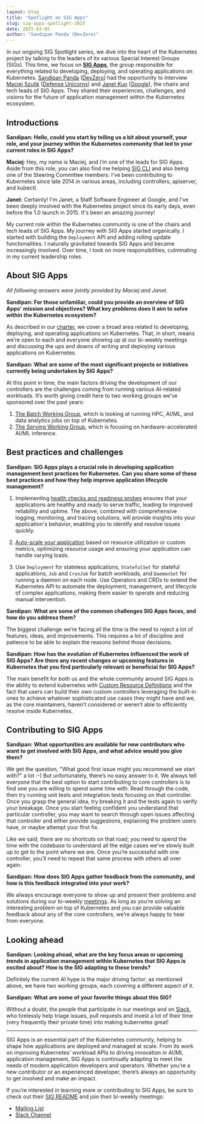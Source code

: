 ```yaml
---
layout: blog
title: "Spotlight on SIG Apps"
slug: sig-apps-spotlight-2025
date: 2025-03-05
author: "Sandipan Panda (DevZero)"
---
```


In our ongoing SIG Spotlight series, we dive into the heart of the Kubernetes project by talking to
the leaders of its various Special Interest Groups (SIGs). This time, we focus on 
**[SIG Apps](https://github.com/kubernetes/community/tree/master/sig-apps#apps-special-interest-group)**,
the group responsible for everything related to developing, deploying, and operating applications on
Kubernetes. [Sandipan Panda](https://www.linkedin.com/in/sandipanpanda)
([DevZero](https://www.devzero.io/)) had the opportunity to interview [Maciej
Szulik](https://github.com/soltysh) ([Defense Unicorns](https://defenseunicorns.com/)) and [Janet
Kuo](https://github.com/janetkuo) ([Google](https://about.google/)), the chairs and tech leads of
SIG Apps. They shared their experiences, challenges, and visions for the future of application
management within the Kubernetes ecosystem.

## Introductions

**Sandipan: Hello, could you start by telling us a bit about yourself, your role, and your journey
within the Kubernetes community that led to your current roles in SIG Apps?**

**Maciej**: Hey, my name is Maciej, and I’m one of the leads for SIG Apps. Aside from this role, you
can also find me helping
[SIG CLI](https://github.com/kubernetes/community/tree/master/sig-cli#readme) and also being one of
the Steering Committee members. I’ve been contributing to Kubernetes since late 2014 in various
areas, including controllers, apiserver, and kubectl.

**Janet**: Certainly! I'm Janet, a Staff Software Engineer at Google, and I've been deeply involved
with the Kubernetes project since its early days, even before the 1.0 launch in 2015.  It's been an
amazing journey!

My current role within the Kubernetes community is one of the chairs and tech leads of SIG Apps. My
journey with SIG Apps started organically. I started with building the ``Deployment`` API and adding
rolling update functionalities. I naturally gravitated towards SIG Apps and became increasingly
involved. Over time, I took on more responsibilities, culminating in my current leadership roles.

## About SIG Apps

*All following answers were jointly provided by Maciej and Janet.*

**Sandipan: For those unfamiliar, could you provide an overview of SIG Apps' mission and objectives?
What key problems does it aim to solve within the Kubernetes ecosystem?**

As described in our
[charter](https://github.com/kubernetes/community/blob/master/sig-apps/charter.md#scope), we cover a
broad area related to developing, deploying, and operating applications on Kubernetes. That, in
short, means we’re open to each and everyone showing up at our bi-weekly meetings and discussing the
ups and downs of writing and deploying various applications on Kubernetes.

**Sandipan: What are some of the most significant projects or initiatives currently being undertaken
by SIG Apps?**

At this point in time, the main factors driving the development of our controllers are the
challenges coming from running various AI-related workloads. It’s worth giving credit here to two
working groups we’ve sponsored over the past years:

1. [The Batch Working Group](https://github.com/kubernetes/community/tree/master/wg-batch), which is
   looking at running HPC, AI/ML, and data analytics jobs on top of Kubernetes.
2. [The Serving Working Group](https://github.com/kubernetes/community/tree/master/wg-serving), which
   is focusing on hardware-accelerated AI/ML inference.

## Best practices and challenges

**Sandipan: SIG Apps plays a crucial role in developing application management best practices for
Kubernetes. Can you share some of these best practices and how they help improve application
lifecycle management?**

1. Implementing [health checks and readiness probes](https://kubernetes.io/docs/tasks/configure-pod-container/configure-liveness-readiness-startup-probes/)
ensures that your applications are healthy and ready to serve traffic, leading to improved
reliability and uptime. The above, combined with comprehensive logging, monitoring, and tracing
solutions, will provide insights into your application's behavior, enabling you to identify and
resolve issues quickly.

2. [Auto-scale your application](https://kubernetes.io/docs/concepts/workloads/autoscaling/) based
   on resource utilization or custom metrics, optimizing resource usage and ensuring your
   application can handle varying loads.

3. Use ``Deployment`` for stateless applications, ``StatefulSet`` for stateful applications, ``Job``
   and ``CronJob`` for batch workloads, and ``DaemonSet`` for running a daemon on each node. Use
   Operators and CRDs to extend the Kubernetes API to automate the deployment, management, and
   lifecycle of complex applications, making them easier to operate and reducing manual
   intervention.

**Sandipan: What are some of the common challenges SIG Apps faces, and how do you address them?**

The biggest challenge we’re facing all the time is the need to reject a lot of features, ideas, and
improvements. This requires a lot of discipline and patience to be able to explain the reasons
behind those decisions.

**Sandipan: How has the evolution of Kubernetes influenced the work of SIG Apps? Are there any
recent changes or upcoming features in Kubernetes that you find particularly relevant or beneficial
for SIG Apps?**

The main benefit for both us and the whole community around SIG Apps is the ability to extend
kubernetes with [Custom Resource Definitions](https://kubernetes.io/docs/concepts/extend-kubernetes/api-extension/custom-resources/)
and the fact that users can build their own custom controllers leveraging the built-in ones to
achieve whatever sophisticated use cases they might have and we, as the core maintainers, haven’t
considered or weren’t able to efficiently resolve inside Kubernetes.

## Contributing to SIG Apps

**Sandipan: What opportunities are available for new contributors who want to get involved with SIG
Apps, and what advice would you give them?**

We get the question, "What good first issue might you recommend we start with?" a lot :-) But
unfortunately, there’s no easy answer to it. We always tell everyone that the best option to start
contributing to core controllers is to find one you are willing to spend some time with. Read
through the code, then try running unit tests and integration tests focusing on that
controller. Once you grasp the general idea, try breaking it and the tests again to verify your
breakage. Once you start feeling confident you understand that particular controller, you may want
to search through open issues affecting that controller and either provide suggestions, explaining
the problem users have, or maybe attempt your first fix.

Like we said, there are no shortcuts on that road; you need to spend the time with the codebase to
understand all the edge cases we’ve slowly built up to get to the point where we are. Once you’re
successful with one controller, you’ll need to repeat that same process with others all over again.

**Sandipan: How does SIG Apps gather feedback from the community, and how is this feedback
integrated into your work?**

We always encourage everyone to show up and present their problems and solutions during our
bi-weekly [meetings](https://github.com/kubernetes/community/tree/master/sig-cli#meetings). As long
as you’re solving an interesting problem on top of Kubernetes and you can provide valuable feedback
about any of the core controllers, we’re always happy to hear from everyone.

## Looking ahead

**Sandipan: Looking ahead, what are the key focus areas or upcoming trends in application management
within Kubernetes that SIG Apps is excited about? How is the SIG adapting to these trends?**

Definitely the current AI hype is the major driving factor; as mentioned above, we have two working
groups, each covering a different aspect of it.

**Sandipan: What are some of your favorite things about this SIG?**

Without a doubt, the people that participate in our meetings and on
[Slack](https://kubernetes.slack.com/messages/sig-cli), who tirelessly help triage issues, pull
requests and invest a lot of their time (very frequently their private time) into making kubernetes
great!

---

SIG Apps is an essential part of the Kubernetes community, helping to shape how applications are
deployed and managed at scale. From its work on improving Kubernetes' workload APIs to driving
innovation in AI/ML application management, SIG Apps is continually adapting to meet the needs of
modern application developers and operators. Whether you’re a new contributor or an experienced
developer, there’s always an opportunity to get involved and make an impact.

If you’re interested in learning more or contributing to SIG Apps, be sure to check out their [SIG
README](https://github.com/kubernetes/community/tree/master/sig-apps) and join their bi-weekly
meetings:

- [Mailing List](https://groups.google.com/a/kubernetes.io/g/sig-apps)
- [Slack Channel](https://kubernetes.slack.com/messages/sig-apps)
